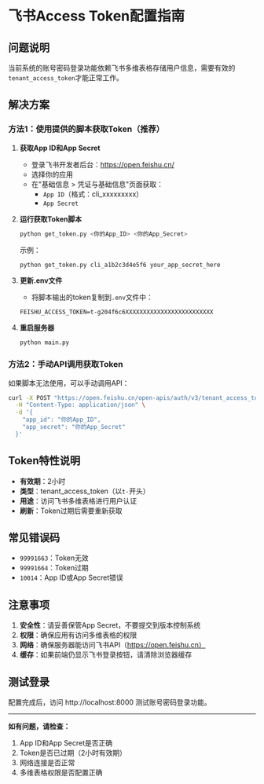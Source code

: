 # 飞书Access Token配置指南

## 问题说明

当前系统的账号密码登录功能依赖飞书多维表格存储用户信息，需要有效的`tenant_access_token`才能正常工作。

## 解决方案

### 方法1：使用提供的脚本获取Token（推荐）

1. **获取App ID和App Secret**
   - 登录飞书开发者后台：https://open.feishu.cn/
   - 选择你的应用
   - 在"基础信息 > 凭证与基础信息"页面获取：
     - `App ID`（格式：cli_xxxxxxxxx）
     - `App Secret`

2. **运行获取Token脚本**
   ```bash
   python get_token.py <你的App_ID> <你的App_Secret>
   ```
   
   示例：
   ```bash
   python get_token.py cli_a1b2c3d4e5f6 your_app_secret_here
   ```

3. **更新.env文件**
   - 将脚本输出的token复制到`.env`文件中：
   ```
   FEISHU_ACCESS_TOKEN=t-g204f6c6XXXXXXXXXXXXXXXXXXXXXXXXX
   ```

4. **重启服务器**
   ```bash
   python main.py
   ```

### 方法2：手动API调用获取Token

如果脚本无法使用，可以手动调用API：

```bash
curl -X POST "https://open.feishu.cn/open-apis/auth/v3/tenant_access_token/internal" \
  -H "Content-Type: application/json" \
  -d '{
    "app_id": "你的App_ID",
    "app_secret": "你的App_Secret"
  }'
```

## Token特性说明

- **有效期**：2小时
- **类型**：tenant_access_token（以`t-`开头）
- **用途**：访问飞书多维表格进行用户认证
- **刷新**：Token过期后需要重新获取

## 常见错误码

- `99991663`：Token无效
- `99991664`：Token过期
- `10014`：App ID或App Secret错误

## 注意事项

1. **安全性**：请妥善保管App Secret，不要提交到版本控制系统
2. **权限**：确保应用有访问多维表格的权限
3. **网络**：确保服务器能访问飞书API（https://open.feishu.cn）
4. **缓存**：如果前端仍显示飞书登录按钮，请清除浏览器缓存

## 测试登录

配置完成后，访问 http://localhost:8000 测试账号密码登录功能。

---

**如有问题，请检查：**
1. App ID和App Secret是否正确
2. Token是否已过期（2小时有效期）
3. 网络连接是否正常
4. 多维表格权限是否配置正确